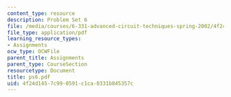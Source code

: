 ```yaml
---
content_type: resource
description: Problem Set 6
file: /media/courses/6-331-advanced-circuit-techniques-spring-2002/4f24d1457c990591c1ca0331b845357c_ps6.pdf
file_type: application/pdf
learning_resource_types:
- Assignments
ocw_type: OCWFile
parent_title: Assignments
parent_type: CourseSection
resourcetype: Document
title: ps6.pdf
uid: 4f24d145-7c99-0591-c1ca-0331b845357c
---
```

